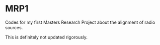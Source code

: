 # MRP1
Codes for my first Masters Research Project about the alignment of radio sources.


This is definitely not updated rigorously. 
